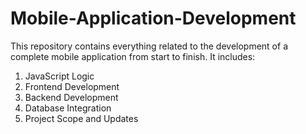 # Mobile-Application-Development
This repository contains everything related to the development of a complete mobile application from start to finish. 
It includes:  
1. JavaScript Logic
2. Frontend Development
3. Backend Development
4. Database Integration
5. Project Scope and Updates
